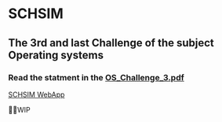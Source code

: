 # SCHSIM
## The 3rd and last Challenge of the subject Operating systems
### Read the statment in the [OS_Challenge_3.pdf](OS_Challenge_3.pdf)

[SCHSIM WebApp](https://schsim-52f53.web.app/)

👷‍♂️WIP
